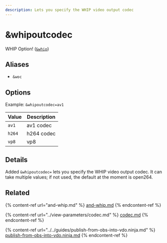 ```yaml
---
description: Lets you specify the WHIP video output codec
---
```


# \&whipoutcodec

WHIP Option! ([`&whip`](and-whip.md))

## Aliases

* `&woc`

## Options

Example: `&whipoutcodec=av1`

| Value  | Description |
| ------ | ----------- |
| `av1`  | av1 codec   |
| `h264` | h264 codec  |
| `vp8`  | vp8         |

## Details

Added `&whipoutcodec=` lets you specify the WHIP video output codec. It can take multiple values; if not used, the default at the moment is open264.

## Related

{% content-ref url="and-whip.md" %}
[and-whip.md](and-whip.md)
{% endcontent-ref %}

{% content-ref url="../view-parameters/codec.md" %}
[codec.md](../view-parameters/codec.md)
{% endcontent-ref %}

{% content-ref url="../../guides/publish-from-obs-into-vdo.ninja.md" %}
[publish-from-obs-into-vdo.ninja.md](../../guides/publish-from-obs-into-vdo.ninja.md)
{% endcontent-ref %}
